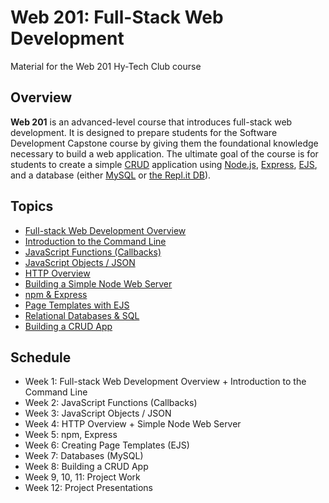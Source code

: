 # Web 201: Full-Stack Web Development
Material for the Web 201 Hy-Tech Club course 

## Overview
**Web 201** is an advanced-level course that introduces full-stack web development. It is designed to prepare students for the Software Development Capstone course by giving them the foundational knowledge necessary to build a web application. The ultimate goal of the course is for students to create a simple [CRUD](https://en.wikipedia.org/wiki/Create,_read,_update_and_delete) application using [Node.js](https://en.wikipedia.org/wiki/Node.js), [Express](https://expressjs.com/), [EJS](https://ejs.co/), and a database (either [MySQL](https://dev.mysql.com/doc/refman/8.0/en/what-is-mysql.html) or [the Repl.it DB](https://docs.repl.it/misc/database)).

## Topics
- [Full-stack Web Development Overview](FullStackOverview/)
- [Introduction to the Command Line](CommandLine/)
- [JavaScript Functions (Callbacks)](JavaScriptFunctions/)
- [JavaScript Objects / JSON](JavaScriptObjects/)
- [HTTP Overview](HttpOverview/)
- [Building a Simple Node Web Server](SimpleNodeWebServer/)
- [npm & Express](ExpressProjects/)
- [Page Templates with EJS](EjsTemplates/)
- [Relational Databases & SQL](DatabasesOverview/)
- [Building a CRUD App](FullCrudApp/)

## Schedule
- Week 1: Full-stack Web Development Overview + Introduction to the Command Line
- Week 2: JavaScript Functions (Callbacks)
- Week 3: JavaScript Objects / JSON
- Week 4: HTTP Overview + Simple Node Web Server
- Week 5: npm, Express
- Week 6: Creating Page Templates (EJS)
- Week 7: Databases (MySQL)
- Week 8: Building a CRUD App
- Week 9, 10, 11: Project Work
- Week 12: Project Presentations